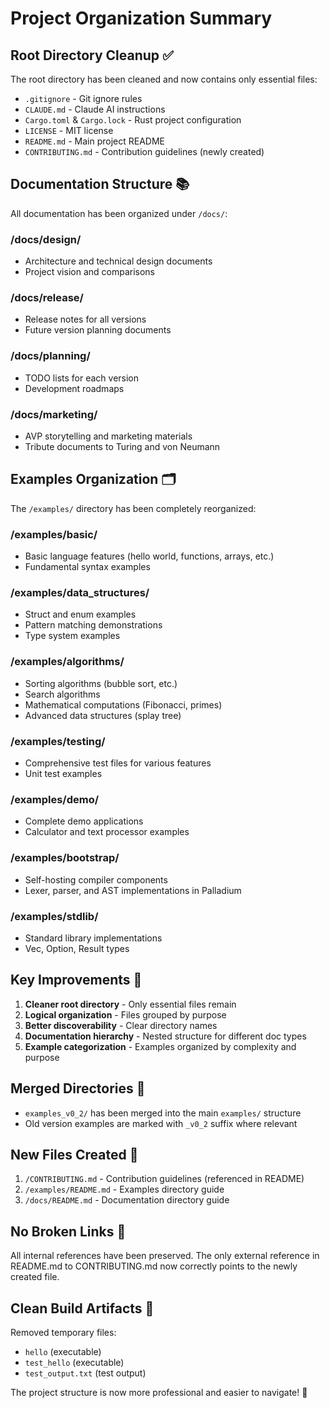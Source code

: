 # Project Organization Summary

## Root Directory Cleanup ✅

The root directory has been cleaned and now contains only essential files:
- `.gitignore` - Git ignore rules
- `CLAUDE.md` - Claude AI instructions
- `Cargo.toml` & `Cargo.lock` - Rust project configuration
- `LICENSE` - MIT license
- `README.md` - Main project README
- `CONTRIBUTING.md` - Contribution guidelines (newly created)

## Documentation Structure 📚

All documentation has been organized under `/docs/`:

### /docs/design/
- Architecture and technical design documents
- Project vision and comparisons

### /docs/release/
- Release notes for all versions
- Future version planning documents

### /docs/planning/
- TODO lists for each version
- Development roadmaps

### /docs/marketing/
- AVP storytelling and marketing materials
- Tribute documents to Turing and von Neumann

## Examples Organization 🗂️

The `/examples/` directory has been completely reorganized:

### /examples/basic/
- Basic language features (hello world, functions, arrays, etc.)
- Fundamental syntax examples

### /examples/data_structures/
- Struct and enum examples
- Pattern matching demonstrations
- Type system examples

### /examples/algorithms/
- Sorting algorithms (bubble sort, etc.)
- Search algorithms
- Mathematical computations (Fibonacci, primes)
- Advanced data structures (splay tree)

### /examples/testing/
- Comprehensive test files for various features
- Unit test examples

### /examples/demo/
- Complete demo applications
- Calculator and text processor examples

### /examples/bootstrap/
- Self-hosting compiler components
- Lexer, parser, and AST implementations in Palladium

### /examples/stdlib/
- Standard library implementations
- Vec, Option, Result types

## Key Improvements 🚀

1. **Cleaner root directory** - Only essential files remain
2. **Logical organization** - Files grouped by purpose
3. **Better discoverability** - Clear directory names
4. **Documentation hierarchy** - Nested structure for different doc types
5. **Example categorization** - Examples organized by complexity and purpose

## Merged Directories 🔄

- `examples_v0_2/` has been merged into the main `examples/` structure
- Old version examples are marked with `_v0_2` suffix where relevant

## New Files Created 📄

1. `/CONTRIBUTING.md` - Contribution guidelines (referenced in README)
2. `/examples/README.md` - Examples directory guide
3. `/docs/README.md` - Documentation directory guide

## No Broken Links 🔗

All internal references have been preserved. The only external reference in README.md to CONTRIBUTING.md now correctly points to the newly created file.

## Clean Build Artifacts 🧹

Removed temporary files:
- `hello` (executable)
- `test_hello` (executable)  
- `test_output.txt` (test output)

The project structure is now more professional and easier to navigate! 🎉